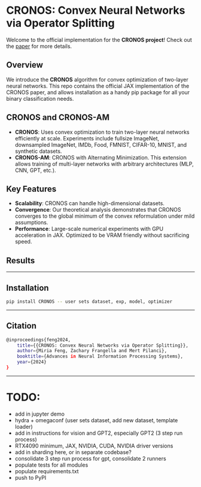 # CRONOS: Convex Neural Networks via Operator Splitting

Welcome to the official implementation for the **CRONOS project**! Check out the [paper](https://arxiv.org/abs/2411.01088) for more details.

## Overview

We introduce the **CRONOS** algorithm for convex optimization of two-layer neural networks. This repo contains the official JAX implementation of the CRONOS paper, and allows installation as a handy pip package for all your binary classification needs.

## CRONOS and CRONOS-AM

- **CRONOS**: Uses convex optimization to train two-layer neural networks efficiently at scale. Experiments include fullsize ImageNet, downsampled ImageNet, IMDb, Food, FMNIST, CIFAR-10, MNIST, and synthetic datasets.
- **CRONOS-AM**: CRONOS with Alternating Minimization. This extension allows training of multi-layer networks with arbitrary architectures (MLP, CNN, GPT, etc.).

## Key Features

- **Scalability**: CRONOS can handle high-dimensional datasets.
- **Convergence**: Our theoretical analysis demonstrates that CRONOS converges to the global minimum of the convex reformulation under mild assumptions.
- **Performance**: Large-scale numerical experiments with GPU acceleration in JAX. Optimized to be VRAM friendly without sacrificing speed. 

## Results

---

## Installation

```bash
pip install CRONOS -- user sets dataset, exp, model, optimizer
```
---

## Citation

```bash
@inproceedings{feng2024,
    title={{CRONOS: Convex Neural Networks via Operator Splitting}},
    author={Miria Feng, Zachary Frangella and Mert Pilanci},
    booktitle={Advances in Neural Information Processing Systems},
    year={2024}
}
```
---

# TODO: 
- add in jupyter demo
- hydra + omegaconf (user sets dataset, add new dataset, template loader)
- add in instructions for vision and GPT2, especially GPT2 (3 step run process)
- RTX4090 minimum, JAX, NVIDIA, CUDA, NVIDIA driver versions
- add in sharding here, or in separate codebase? 
- consolidate 3 step run process for gpt, consolidate 2 runners
- populate tests for all modules
- populate requirements.txt
- push to PyPI
